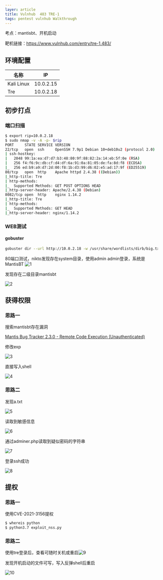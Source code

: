 ```yaml
---
layer: article
title: Vulnhub	483 TRE-1
tags: pentest vulnhub Walkthrough
---
```

考点：mantisbt、开机启动

靶机链接：<https://www.vulnhub.com/entry/tre-1,483/>

## 环境配置

| 名称       | IP        |
| ---------- | --------- |
| Kali Linux | 10.0.2.15 |
| Tre        | 10.0.2.18 |

## 初步打点

### 端口扫描

```bash
$ export rip=10.0.2.18
$ sudo nmap -v -A -p- $rip
PORT     STATE SERVICE VERSION
22/tcp   open  ssh     OpenSSH 7.9p1 Debian 10+deb10u2 (protocol 2.0)
| ssh-hostkey: 
|   2048 99:1a:ea:d7:d7:b3:48:80:9f:88:82:2a:14:eb:5f:0e (RSA)
|   256 f4:f6:9c:db:cf:d4:df:6a:91:0a:81:05:de:fa:8d:f8 (ECDSA)
|_  256 ed:b9:a9:d7:2d:00:f8:1b:d3:99:d6:02:e5:ad:17:9f (ED25519)
80/tcp   open  http    Apache httpd 2.4.38 ((Debian))
|_http-title: Tre
| http-methods: 
|_  Supported Methods: GET POST OPTIONS HEAD
|_http-server-header: Apache/2.4.38 (Debian)
8082/tcp open  http    nginx 1.14.2
|_http-title: Tre
| http-methods: 
|_  Supported Methods: GET HEAD
|_http-server-header: nginx/1.14.2
```

### WEB测试

#### gobuster

```bash
gobuster dir --url http://10.0.2.18 -w /usr/share/wordlists/dirb/big.txt - .php
```

80端口测试，nikto发现存在system目录，使用admin admin登录，系统是MantisBT
![1](https://static.iihack.com/vulnhub/483/1.png)

发现存在二级目录mantisbt

![2](https://static.iihack.com/vulnhub/483/2.png)

## 获得权限

### 思路一

搜索mantisbt存在漏洞

[Mantis Bug Tracker 2.3.0 - Remote Code Execution (Unauthenticated)](https://www.exploit-db.com/exploits/48818)

修改exp

![3](https://static.iihack.com/vulnhub/483/3.png)

直接写入shell

![4](https://static.iihack.com/vulnhub/483/4.png)

### 思路二

发现a.txt

![5](https://static.iihack.com/vulnhub/483/5.png)

读取到敏感信息

![6](https://static.iihack.com/vulnhub/483/6.png)



通过adminer.php读取到疑似密码的字符串

![7](https://static.iihack.com/vulnhub/483/7.png)



登录ssh成功

![8](https://static.iihack.com/vulnhub/483/8.png)

## 提权

### 思路一

使用CVE-2021-3156提权

```bash
$ whereis python
$ python3.7 exploit_nss.py 
```

### 思路二

使用tre登录后，查看可随时关机或重启![9](https://static.iihack.com/vulnhub/483/9.png)

发现开机启动的文件可写，写入反弹shell后重启

![10](https://static.iihack.com/vulnhub/483/10.png)
